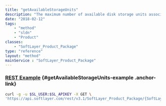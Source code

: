 ```yaml
---
title: "getAvailableStorageUnits"
description: "The maximum number of available disk storage units associated with the servers in a package."
date: "2018-02-12"
tags:
    - "method"
    - "sldn"
    - "Product"
classes:
    - "SoftLayer_Product_Package"
type: "reference"
layout: "method"
mainService : "SoftLayer_Product_Package"
---
```


### [REST Example](#getAvailableStorageUnits-example) <a href="/article/rest/"><i class="fas fa-question"></i></a> {#getAvailableStorageUnits-example .anchor-link} 
```bash
curl -g -u $SL_USER:$SL_APIKEY -X GET \
'https://api.softlayer.com/rest/v3.1/SoftLayer_Product_Package/{SoftLayer_Product_PackageID}/getAvailableStorageUnits'
```
